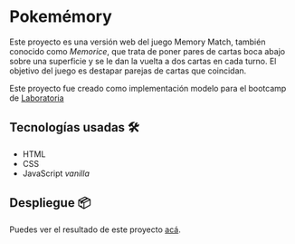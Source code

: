# Pokemémory

Este proyecto es una versión web del juego Memory Match, también conocido como _Memorice_, que trata de poner pares de cartas boca abajo sobre una superficie y se le dan la vuelta a dos cartas en cada turno. El objetivo del juego es destapar parejas de cartas que coincidan.

Este proyecto fue creado como implementación modelo para el bootcamp de [Laboratoria](https://github.com/Laboratoria/bootcamp/tree/main/projects/02-memory-match)


## Tecnologías usadas 🛠️

* HTML
* CSS
* JavaScript _vanilla_


## Despliegue 📦

Puedes ver el resultado de este proyecto [acá](https://elizabethvegam.github.io/pokememory/src/).
